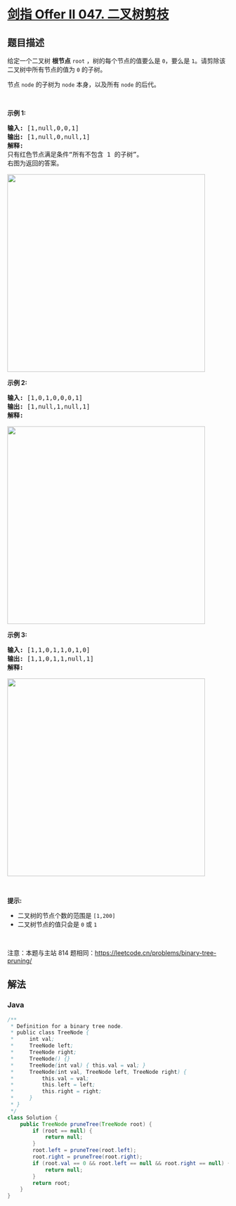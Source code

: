 # [剑指 Offer II 047. 二叉树剪枝](https://leetcode.cn/problems/pOCWxh)

## 题目描述



<p>给定一个二叉树 <strong>根节点</strong>&nbsp;<code>root</code>&nbsp;，树的每个节点的值要么是 <code>0</code>，要么是 <code>1</code>。请剪除该二叉树中所有节点的值为 <code>0</code> 的子树。</p>

<p>节点 <code>node</code> 的子树为&nbsp;<code>node</code> 本身，以及所有 <code>node</code>&nbsp;的后代。</p>

<p>&nbsp;</p>

<p><strong>示例 1:</strong></p>

<pre>
<strong>输入:</strong> [1,null,0,0,1]
<strong>输出: </strong>[1,null,0,null,1]
<strong>解释:</strong>
只有红色节点满足条件&ldquo;所有不包含 1 的子树&rdquo;。
右图为返回的答案。

<img alt="" src="https://fastly.jsdelivr.net/gh/doocs/leetcode@main/lcof2/%E5%89%91%E6%8C%87%20Offer%20II%20047.%20%E4%BA%8C%E5%8F%89%E6%A0%91%E5%89%AA%E6%9E%9D/images/1028_2.png" style="width:450px" />
</pre>

<p><strong>示例 2:</strong></p>

<pre>
<strong>输入:</strong> [1,0,1,0,0,0,1]
<strong>输出: </strong>[1,null,1,null,1]
<strong>解释:</strong>

<img alt="" src="https://fastly.jsdelivr.net/gh/doocs/leetcode@main/lcof2/%E5%89%91%E6%8C%87%20Offer%20II%20047.%20%E4%BA%8C%E5%8F%89%E6%A0%91%E5%89%AA%E6%9E%9D/images/1028_1.png" style="width:450px" />
</pre>

<p><strong>示例 3:</strong></p>

<pre>
<strong>输入:</strong> [1,1,0,1,1,0,1,0]
<strong>输出: </strong>[1,1,0,1,1,null,1]
<strong>解释:</strong>

<img alt="" src="https://fastly.jsdelivr.net/gh/doocs/leetcode@main/lcof2/%E5%89%91%E6%8C%87%20Offer%20II%20047.%20%E4%BA%8C%E5%8F%89%E6%A0%91%E5%89%AA%E6%9E%9D/images/1028.png" style="width:450px" />
</pre>

<p>&nbsp;</p>

<p><strong>提示:</strong></p>

<ul>
	<li>二叉树的节点个数的范围是 <code>[1,200]</code></li>
	<li>二叉树节点的值只会是 <code>0</code> 或 <code>1</code></li>
</ul>

<p>&nbsp;</p>

<p><meta charset="UTF-8" />注意：本题与主站 814&nbsp;题相同：<a href="https://leetcode.cn/problems/binary-tree-pruning/">https://leetcode.cn/problems/binary-tree-pruning/</a></p>

## 解法

### **Java**

```java
/**
 * Definition for a binary tree node.
 * public class TreeNode {
 *     int val;
 *     TreeNode left;
 *     TreeNode right;
 *     TreeNode() {}
 *     TreeNode(int val) { this.val = val; }
 *     TreeNode(int val, TreeNode left, TreeNode right) {
 *         this.val = val;
 *         this.left = left;
 *         this.right = right;
 *     }
 * }
 */
class Solution {
    public TreeNode pruneTree(TreeNode root) {
        if (root == null) {
            return null;
        }
        root.left = pruneTree(root.left);
        root.right = pruneTree(root.right);
        if (root.val == 0 && root.left == null && root.right == null) {
            return null;
        }
        return root;
    }
}
```
